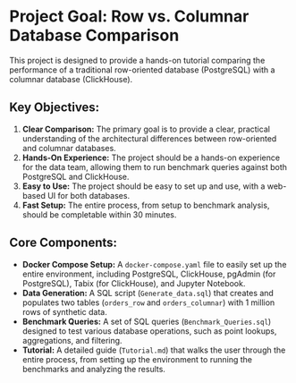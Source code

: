 # Project Goal: Row vs. Columnar Database Comparison

This project is designed to provide a hands-on tutorial comparing the performance of a traditional row-oriented database (PostgreSQL) with a columnar database (ClickHouse).

## Key Objectives:

1.  **Clear Comparison:** The primary goal is to provide a clear, practical understanding of the architectural differences between row-oriented and columnar databases.
2.  **Hands-On Experience:** The project should be a hands-on experience for the data team, allowing them to run benchmark queries against both PostgreSQL and ClickHouse.
3.  **Easy to Use:** The project should be easy to set up and use, with a web-based UI for both databases.
4.  **Fast Setup:** The entire process, from setup to benchmark analysis, should be completable within 30 minutes.

## Core Components:

*   **Docker Compose Setup:** A `docker-compose.yaml` file to easily set up the entire environment, including PostgreSQL, ClickHouse, pgAdmin (for PostgreSQL), Tabix (for ClickHouse), and Jupyter Notebook.
*   **Data Generation:** A SQL script (`Generate_data.sql`) that creates and populates two tables (`orders_row` and `orders_columnar`) with 1 million rows of synthetic data.
*   **Benchmark Queries:** A set of SQL queries (`Benchmark_Queries.sql`) designed to test various database operations, such as point lookups, aggregations, and filtering.
*   **Tutorial:** A detailed guide (`Tutorial.md`) that walks the user through the entire process, from setting up the environment to running the benchmarks and analyzing the results.
